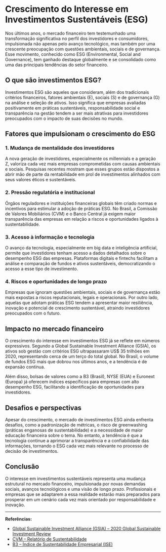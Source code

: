 # Crescimento do Interesse em Investimentos Sustentáveis (ESG)

Nos últimos anos, o mercado financeiro tem testemunhado uma transformação significativa no perfil dos investidores e consumidores, impulsionada não apenas pelo avanço tecnológico, mas também por uma crescente preocupação com questões ambientais, sociais e de governança. Esse movimento, conhecido como ESG (Environmental, Social and Governance), tem ganhado destaque globalmente e se consolidado como uma das principais tendências do setor financeiro.

## O que são investimentos ESG?

Investimentos ESG são aqueles que consideram, além dos tradicionais critérios financeiros, fatores ambientais (E), sociais (S) e de governança (G) na análise e seleção de ativos. Isso significa que empresas avaliadas positivamente em práticas sustentáveis, responsabilidade social e transparência na gestão tendem a ser mais atrativas para investidores preocupados com o impacto de suas decisões no mundo.

## Fatores que impulsionam o crescimento do ESG

### 1. **Mudança de mentalidade dos investidores**
A nova geração de investidores, especialmente os millennials e a geração Z, valoriza cada vez mais empresas comprometidas com causas ambientais e sociais. Pesquisas recentes mostram que esses grupos estão dispostos a abrir mão de parte da rentabilidade em prol de investimentos alinhados com seus valores éticos e sustentáveis.

### 2. **Pressão regulatória e institucional**
Órgãos reguladores e instituições financeiras globais têm criado normas e incentivos para estimular a adoção de práticas ESG. No Brasil, a Comissão de Valores Mobiliários (CVM) e o Banco Central já exigem maior transparência das empresas em relação a riscos e oportunidades ligados à sustentabilidade.

### 3. **Acesso à informação e tecnologia**
O avanço da tecnologia, especialmente em big data e inteligência artificial, permite que investidores tenham acesso a dados detalhados sobre o desempenho ESG das empresas. Plataformas digitais e fintechs facilitam a análise e comparação de fundos e ativos sustentáveis, democratizando o acesso a esse tipo de investimento.

### 4. **Riscos e oportunidades de longo prazo**
Empresas que ignoram questões ambientais, sociais e de governança estão mais expostas a riscos reputacionais, legais e operacionais. Por outro lado, aquelas que adotam práticas ESG tendem a apresentar maior resiliência, inovação e potencial de crescimento sustentável, atraindo investidores preocupados com o futuro.

## Impacto no mercado financeiro

O crescimento do interesse em investimentos ESG já se reflete em números expressivos. Segundo a Global Sustainable Investment Alliance (GSIA), os ativos sob gestão com critérios ESG ultrapassaram US$ 35 trilhões em 2020, representando cerca de um terço do total global. No Brasil, o volume de fundos ESG mais que dobrou nos últimos anos, e a tendência é de expansão contínua.

Além disso, bolsas de valores como a B3 (Brasil), NYSE (EUA) e Euronext (Europa) já oferecem índices específicos para empresas com alto desempenho ESG, facilitando a identificação de oportunidades para investidores.

## Desafios e perspectivas

Apesar do crescimento, o mercado de investimentos ESG ainda enfrenta desafios, como a padronização de métricas, o risco de greenwashing (práticas enganosas de sustentabilidade) e a necessidade de maior educação financeira sobre o tema. No entanto, a tendência é que a tecnologia continue a aprimorar a transparência e a confiabilidade das informações, tornando o ESG cada vez mais relevante no processo de decisão de investimentos.

## Conclusão

O interesse em investimentos sustentáveis representa uma mudança estrutural no mercado financeiro, impulsionada por novas demandas sociais, avanços tecnológicos e uma visão de longo prazo. Profissionais e empresas que se adaptarem a essa realidade estarão mais preparados para prosperar em um cenário cada vez mais orientado por responsabilidade e inovação.

---

**Referências:**
- [Global Sustainable Investment Alliance (GSIA) – 2020 Global Sustainable Investment Review](http://www.gsi-alliance.org/)
- [CVM – Relatório de Sustentabilidade](https://www.gov.br/cvm/pt-br/assuntos/sustentabilidade)
- [B3 – Índice de Sustentabilidade Empresarial (ISE)](https://www.b3.com.br/pt_br/market-data-e-indices/indices/indices-de-sustentabilidade/indice-de-sustentabilidade-empresarial-ise-b3.htm)